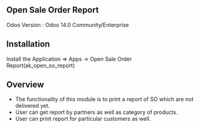 Open Sale Order Report
-----------------------------------

Odoo Version : Odoo 14.0 Community/Enterprise


Installation 
-------------------------------------
Install the Application => Apps -> Open Sale Order Report(ak_open_so_report)


Overview
-------------------------------------
* The functionality of this module is to print a report of SO which are not delivered yet.
* User can get report by partners as well as category of products.
* User can print report for particular customers as well.